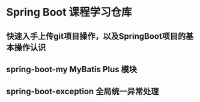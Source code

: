 # Spring Boot 课程学习仓库

## 快速入手上传git项目操作，以及SpringBoot项目的基本操作认识

## spring-boot-my MyBatis Plus 模块

## spring-boot-exception 全局统一异常处理